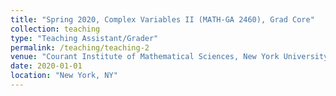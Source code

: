 ```yaml
---
title: "Spring 2020, Complex Variables II (MATH-GA 2460), Grad Core"
collection: teaching
type: "Teaching Assistant/Grader"
permalink: /teaching/teaching-2
venue: "Courant Institute of Mathematical Sciences, New York University"
date: 2020-01-01
location: "New York, NY"
---
```

